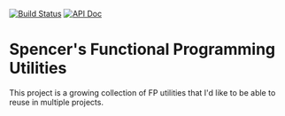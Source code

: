 [![Build Status](https://travis-ci.org/SpencerCDixon/functional-utilities.svg?branch=master)](https://travis-ci.org/SpencerCDixon/functional-utilities)
[![API Doc](https://doclets.io/SpencerCDixon/functional-utilities/master.svg)](https://doclets.io/SpencerCDixon/functional-utilities/master)

# Spencer's Functional Programming Utilities
This project is a growing collection of FP utilities that I'd like to be able to
reuse in multiple projects.

